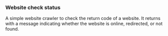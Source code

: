 ### Website check status

A simple website crawler to check the return code of a website. It returns with a message indicating whether the website is online, redirected, or not found.
